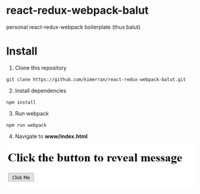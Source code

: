 # react-redux-webpack-balut
personal react-redux-webpack boilerplate (thus balut)

# Install

1) Clone this repository
```
git clone https://github.com/kimerran/react-redux-webpack-balut.git
```
2) Install dependencies
```
npm install
```
3) Run webpack
```
npm run webpack
```
4) Navigate to **www/index.html**

![demopic]

[demopic]: https://raw.githubusercontent.com/kimerran/react-redux-webpack-balut/master/demo/balut.JPG
